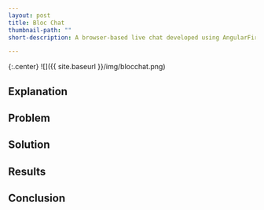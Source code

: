 ```yaml
---
layout: post
title: Bloc Chat
thumbnail-path: ""
short-description: A browser-based live chat developed using AngularFire and FireBase.

---
```


{:.center}
![]({{ site.baseurl }}/img/blocchat.png)

## Explanation



## Problem



## Solution



## Results



## Conclusion
